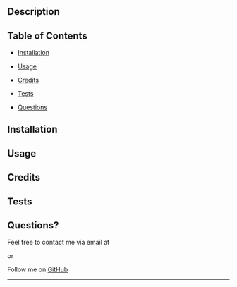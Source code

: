 # 

## Description





## Table of Contents

* [Installation](#installation)
* [Usage](#usage)
* [Credits](#credits)

* [Tests](#tests)
* [Questions](#questions)

## Installation



## Usage



## Credits





## Tests



## Questions?

Feel free to contact me via email at 

or

Follow me on [GitHub](https://github.com/)

---

